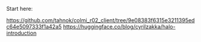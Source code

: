 Start here:

https://github.com/tahnok/colmi_r02_client/tree/9e08383f6315e3211395edc64e5097333f1a42a5
https://huggingface.co/blog/cyrilzakka/halo-introduction
